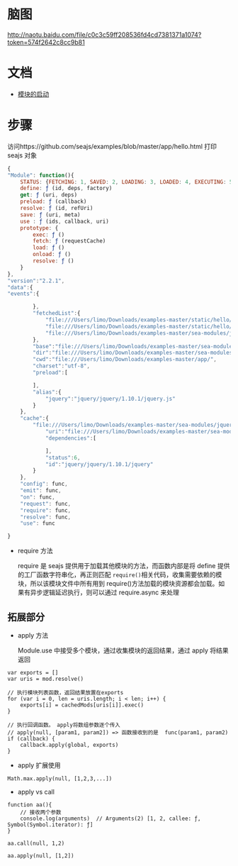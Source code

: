 # 脑图

http://naotu.baidu.com/file/c0c3c59ff208536fd4cd7381371a1074?token=574f2642c8cc9b81

# 文档

-   [模块的启动](https://github.com/seajs/seajs/issues/260)

# 步骤

访问https://github.com/seajs/examples/blob/master/app/hello.html 打印 seajs 对象

```js
{
"Module": function(){
    STATUS: {FETCHING: 1, SAVED: 2, LOADING: 3, LOADED: 4, EXECUTING: 5, …}
    define: ƒ (id, deps, factory)
    get: ƒ (uri, deps)
    preload: ƒ (callback)
    resolve: ƒ (id, refUri)
    save: ƒ (uri, meta)
    use : ƒ (ids, callback, uri)
    prototype: {
        exec: ƒ ()
        fetch: ƒ (requestCache)
        load: ƒ ()
        onload: ƒ ()
        resolve: ƒ ()
    }
},
"version":"2.2.1",
"data":{
"events":{

        },
        "fetchedList":{
            "file:///Users/limo/Downloads/examples-master/static/hello/src/main.js":true,
            "file:///Users/limo/Downloads/examples-master/static/hello/src/spinning.js":true,
            "file:///Users/limo/Downloads/examples-master/sea-modules/jquery/jquery/1.10.1/jquery.js":true
        },
        "base":"file:///Users/limo/Downloads/examples-master/sea-modules/",
        "dir":"file:///Users/limo/Downloads/examples-master/sea-modules/seajs/seajs/2.2.0/",
        "cwd":"file:///Users/limo/Downloads/examples-master/app/",
        "charset":"utf-8",
        "preload":[

        ],
        "alias":{
            "jquery":"jquery/jquery/1.10.1/jquery.js"
        }
    },
    "cache":{
        "file:///Users/limo/Downloads/examples-master/sea-modules/jquery/jquery/1.10.1/jquery.js":{
            "uri":"file:///Users/limo/Downloads/examples-master/sea-modules/jquery/jquery/1.10.1/jquery.js",
            "dependencies":[

            ],
            "status":6,
            "id":"jquery/jquery/1.10.1/jquery"
        }
    },
    "config": func,
    "emit": func,
    "on": func,
    "request": func,
    "require": func,
    "resolve": func,
    "use": func

}

```

-   require 方法

    require 是 seajs 提供用于加载其他模块的方法，而函数内部是将 define 提供的工厂函数字符串化，再正则匹配 `require()`相关代码，收集需要依赖的模块，所以该模块文件中所有用到 require()方法加载的模块资源都会加载。如果有异步逻辑延迟执行，则可以通过 require.async 来处理

## 拓展部分

-   apply 方法

    Module.use 中接受多个模块，通过收集模块的返回结果，通过 apply 将结果返回

```
var exports = []
var uris = mod.resolve()

// 执行模块列表函数，返回结果放置在exports
for (var i = 0, len = uris.length; i < len; i++) {
    exports[i] = cachedMods[uris[i]].exec()
}

// 执行回调函数。 apply将数组参数逐个传入
// apply(null, [param1, param2]) => 函数接收到的是  func(param1, param2)
if (callback) {
    callback.apply(global, exports)
}
```

-   apply 扩展使用

```
Math.max.apply(null, [1,2,3,...])
```

-   apply vs call

```
function aa(){
    // 接收两个参数
    console.log(arguments)  // Arguments(2) [1, 2, callee: ƒ, Symbol(Symbol.iterator): ƒ]
}

aa.call(null, 1,2)

aa.apply(null, [1,2])
```
